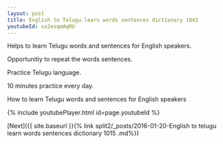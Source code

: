 ```yaml
---
layout: post
title: English to Telugu learn words sentences dictionary 1043 
youtubeId: sx2esqmAqRU
---
```

 
 
Helps to learn Telugu words and sentences for English speakers.

Opportunitiy to repeat the words sentences. 

Practice Telugu language. 
 
10 minutes practice every day. 
 
How to learn Telugu words and sentences for English speakers 
 
{% include youtubePlayer.html id=page.youtubeId %}
 
 
[Next]({{ site.baseurl }}{% link  split2/_posts/2016-01-20-English to telugu learn words sentences dictionary 1015 .md%})
 
